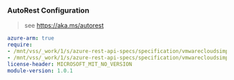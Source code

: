 ### AutoRest Configuration

> see https://aka.ms/autorest

``` yaml
azure-arm: true
require:
- /mnt/vss/_work/1/s/azure-rest-api-specs/specification/vmwarecloudsimple/resource-manager/readme.md
- /mnt/vss/_work/1/s/azure-rest-api-specs/specification/vmwarecloudsimple/resource-manager/readme.go.md
license-header: MICROSOFT_MIT_NO_VERSION
module-version: 1.0.1

```